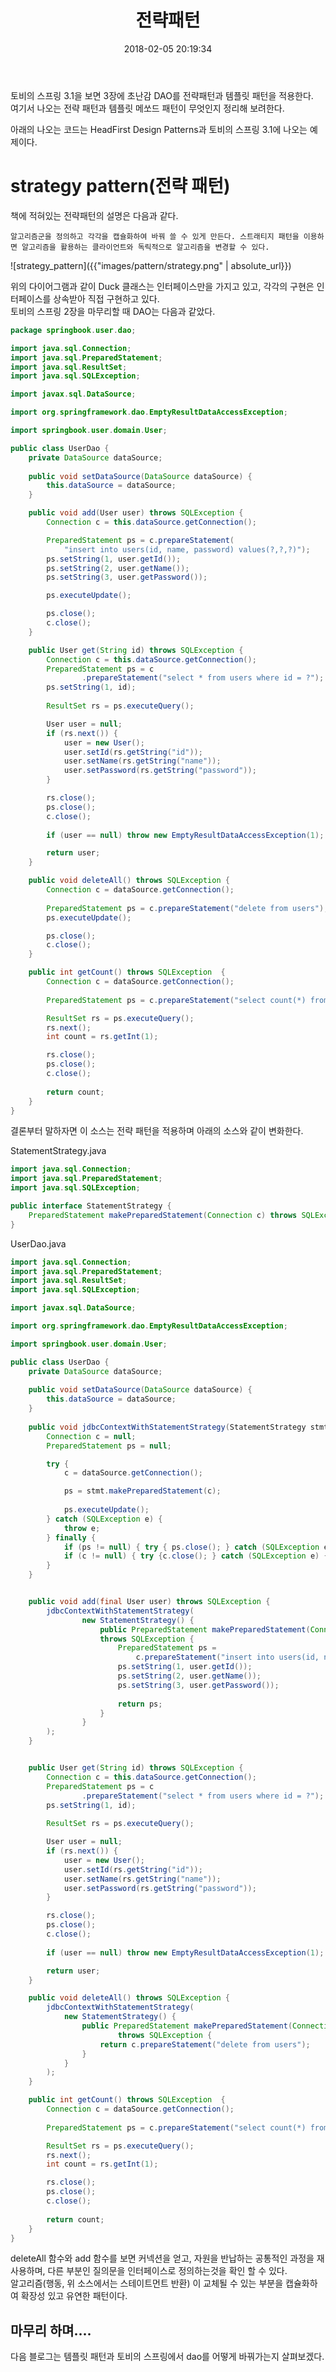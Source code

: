 ﻿---
layout: blog
title: '전략패턴'
date: 2018-02-05 20:19:34
categories: blog
tags: 
image:  
lead_text: 
---

토비의 스프링 3.1을 보면 3장에 초난감 DAO를 전략패턴과 템플릿 패턴을 적용한다.  
여기서 나오는 전략 패턴과 템플릿 메쏘드 패턴이 무엇인지 정리해 보려한다.  

아래의 나오는 코드는 HeadFirst Design Patterns과 토비의 스프링 3.1에 나오는 예제이다.  
# strategy pattern(전략 패턴)
책에 적혀있는 전략패턴의 설명은 다음과 같다.

``알고리즘군을 정의하고 각각을 캡슐화하여 바꿔 쓸 수 있게 만든다. 스트래티지 패턴을 이용하면 알고리즘을 활용하는 클라이언트와 독릭적으로 알고리즘을 변경할 수 있다.`` 


![strategy_pattern]({{"images/pattern/strategy.png" | absolute_url}})

위의 다이어그램과 같이 Duck 클래스는 인터페이스만을 가지고 있고, 각각의 구현은 인터페이스를 상속받아 직접 구현하고 있다.  
토비의 스프링 2장을 마무리할 때 DAO는 다음과 같았다.  
  
```java
package springbook.user.dao;

import java.sql.Connection;
import java.sql.PreparedStatement;
import java.sql.ResultSet;
import java.sql.SQLException;

import javax.sql.DataSource;

import org.springframework.dao.EmptyResultDataAccessException;

import springbook.user.domain.User;

public class UserDao {
	private DataSource dataSource;
		
	public void setDataSource(DataSource dataSource) {
		this.dataSource = dataSource;
	}

	public void add(User user) throws SQLException {
		Connection c = this.dataSource.getConnection();

		PreparedStatement ps = c.prepareStatement(
			"insert into users(id, name, password) values(?,?,?)");
		ps.setString(1, user.getId());
		ps.setString(2, user.getName());
		ps.setString(3, user.getPassword());

		ps.executeUpdate();

		ps.close();
		c.close();
	}

	public User get(String id) throws SQLException {
		Connection c = this.dataSource.getConnection();
		PreparedStatement ps = c
				.prepareStatement("select * from users where id = ?");
		ps.setString(1, id);
		
		ResultSet rs = ps.executeQuery();

		User user = null;
		if (rs.next()) {
			user = new User();
			user.setId(rs.getString("id"));
			user.setName(rs.getString("name"));
			user.setPassword(rs.getString("password"));
		}

		rs.close();
		ps.close();
		c.close();
		
		if (user == null) throw new EmptyResultDataAccessException(1);

		return user;
	}

	public void deleteAll() throws SQLException {
		Connection c = dataSource.getConnection();
	
		PreparedStatement ps = c.prepareStatement("delete from users");
		ps.executeUpdate();

		ps.close();
		c.close();
	}	

	public int getCount() throws SQLException  {
		Connection c = dataSource.getConnection();
	
		PreparedStatement ps = c.prepareStatement("select count(*) from users");

		ResultSet rs = ps.executeQuery();
		rs.next();
		int count = rs.getInt(1);

		rs.close();
		ps.close();
		c.close();
	
		return count;
	}
}
```

결론부터 말하자면 이 소스는 전략 패턴을 적용하며 아래의 소스와 같이 변화한다.  
  
StatementStrategy.java

```java
import java.sql.Connection;
import java.sql.PreparedStatement;
import java.sql.SQLException;

public interface StatementStrategy {
	PreparedStatement makePreparedStatement(Connection c) throws SQLException; 
}
```
  


UserDao.java
```java
import java.sql.Connection;
import java.sql.PreparedStatement;
import java.sql.ResultSet;
import java.sql.SQLException;

import javax.sql.DataSource;

import org.springframework.dao.EmptyResultDataAccessException;

import springbook.user.domain.User;

public class UserDao {
	private DataSource dataSource;
		
	public void setDataSource(DataSource dataSource) {
		this.dataSource = dataSource;
	}
	
	public void jdbcContextWithStatementStrategy(StatementStrategy stmt) throws SQLException {
		Connection c = null;
		PreparedStatement ps = null;

		try {
			c = dataSource.getConnection();

			ps = stmt.makePreparedStatement(c);
		
			ps.executeUpdate();
		} catch (SQLException e) {
			throw e;
		} finally {
			if (ps != null) { try { ps.close(); } catch (SQLException e) {} }
			if (c != null) { try {c.close(); } catch (SQLException e) {} }
		}
	}


	public void add(final User user) throws SQLException {
		jdbcContextWithStatementStrategy(
				new StatementStrategy() {			
					public PreparedStatement makePreparedStatement(Connection c)
					throws SQLException {
						PreparedStatement ps = 
							c.prepareStatement("insert into users(id, name, password) values(?,?,?)");
						ps.setString(1, user.getId());
						ps.setString(2, user.getName());
						ps.setString(3, user.getPassword());
						
						return ps;
					}
				}
		);
	}


	public User get(String id) throws SQLException {
		Connection c = this.dataSource.getConnection();
		PreparedStatement ps = c
				.prepareStatement("select * from users where id = ?");
		ps.setString(1, id);
		
		ResultSet rs = ps.executeQuery();

		User user = null;
		if (rs.next()) {
			user = new User();
			user.setId(rs.getString("id"));
			user.setName(rs.getString("name"));
			user.setPassword(rs.getString("password"));
		}

		rs.close();
		ps.close();
		c.close();
		
		if (user == null) throw new EmptyResultDataAccessException(1);

		return user;
	}

	public void deleteAll() throws SQLException {
		jdbcContextWithStatementStrategy(
			new StatementStrategy() {
				public PreparedStatement makePreparedStatement(Connection c)
						throws SQLException {
					return c.prepareStatement("delete from users");
				}
			}
		);
	}

	public int getCount() throws SQLException  {
		Connection c = dataSource.getConnection();
	
		PreparedStatement ps = c.prepareStatement("select count(*) from users");

		ResultSet rs = ps.executeQuery();
		rs.next();
		int count = rs.getInt(1);

		rs.close();
		ps.close();
		c.close();
	
		return count;
	}
}
```
  

deleteAll 함수와 add 함수를 보면 커넥션을 얻고, 자원을 반납하는 공통적인 과정을 재사용하며, 다른 부분인 질의문을 인터페이스로 정의하는것을 확인 할 수 있다.  
알고리즘(행동, 위 소스에서는 스테이트먼트 반환) 이 교체될 수 있는 부분을 캡슐화하여 확장성 있고 유연한 패턴이다.  

## 마무리 하며....
다음 블로그는 템플릿 패턴과 토비의 스프링에서 dao를 어떻게 바꿔가는지 살펴보겠다.  
